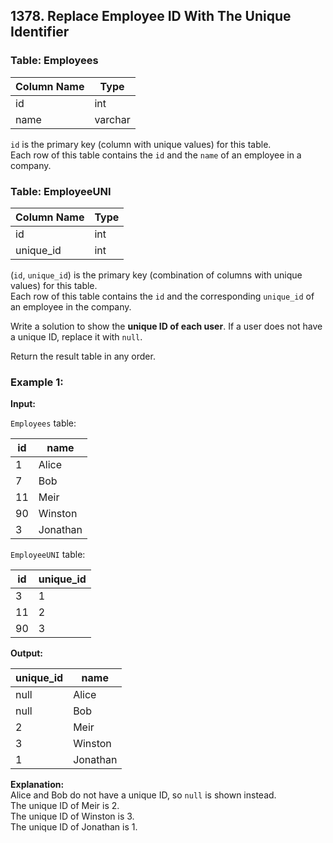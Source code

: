 ## 1378. Replace Employee ID With The Unique Identifier

### Table: Employees

| Column Name | Type    |
|-------------|---------|
| id          | int     |
| name        | varchar |

`id` is the primary key (column with unique values) for this table.  
Each row of this table contains the `id` and the `name` of an employee in a company.

### Table: EmployeeUNI

| Column Name | Type    |
|-------------|---------|
| id          | int     |
| unique_id   | int     |

(`id`, `unique_id`) is the primary key (combination of columns with unique values) for this table.  
Each row of this table contains the `id` and the corresponding `unique_id` of an employee in the company.

Write a solution to show the **unique ID of each user**. If a user does not have a unique ID, replace it with `null`.

Return the result table in any order.

### Example 1:

**Input:**

`Employees` table:

| id  | name     |
|-----|----------|
| 1   | Alice    |
| 7   | Bob      |
| 11  | Meir     |
| 90  | Winston  |
| 3   | Jonathan |

`EmployeeUNI` table:

| id  | unique_id |
|-----|-----------|
| 3   | 1         |
| 11  | 2         |
| 90  | 3         |

**Output:**

| unique_id | name     |
|-----------|----------|
| null      | Alice    |
| null      | Bob      |
| 2         | Meir     |
| 3         | Winston  |
| 1         | Jonathan |

**Explanation:**  
Alice and Bob do not have a unique ID, so `null` is shown instead.  
The unique ID of Meir is 2.  
The unique ID of Winston is 3.  
The unique ID of Jonathan is 1.